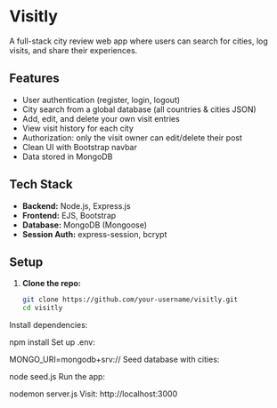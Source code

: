 # Visitly 

A full-stack city review web app where users can search for cities, log visits, and share their experiences.

## Features

-  User authentication (register, login, logout)
-  City search from a global database (all countries & cities JSON)
-  Add, edit, and delete your own visit entries
-  View visit history for each city
-  Authorization: only the visit owner can edit/delete their post
-  Clean UI with Bootstrap navbar
-  Data stored in MongoDB

## Tech Stack

- **Backend:** Node.js, Express.js
- **Frontend:** EJS, Bootstrap
- **Database:** MongoDB (Mongoose)
- **Session Auth:** express-session, bcrypt

## Setup

1. **Clone the repo:**

   ```bash
   git clone https://github.com/your-username/visitly.git
   cd visitly
Install dependencies:

npm install
Set up .env:

MONGO_URI=mongodb+srv://<your-mongodb-uri>
Seed database with cities:


node seed.js
Run the app:


nodemon server.js
Visit:
http://localhost:3000


